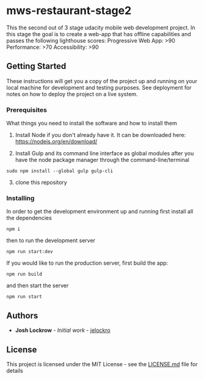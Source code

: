 # mws-restaurant-stage2

This the second out of 3 stage udacity mobile web development project.  In this stage the goal is to create a web-app that has offline capabilities and passes the following lighthouse scores:
Progressive Web App: >90
Performance: >70
Accessibility: >90

## Getting Started

These instructions will get you a copy of the project up and running on your local machine for development and testing purposes. See deployment for notes on how to deploy the project on a live system.

### Prerequisites

What things you need to install the software and how to install them

1. Install Node if you don't already have it. It can be downloaded here: https://nodejs.org/en/download/

2. Install Gulp and its command line interface as global modules after you have the node package manager through the command-line/terminal
```
sudo npm install --global gulp gulp-cli
```
3. clone this repository

### Installing

In order to get the development environment up and running first install all the dependencies

```
npm i
```

then to run the development server

```
npm run start:dev
```

If you would like to run the production server, first build the app:

```
npm run build
```

and then start the server

```
npm run start 
```

## Authors

* **Josh Lockrow** - *Initial work* - [jelockro ](https://github.com/jelockro)


## License

This project is licensed under the MIT License - see the [LICENSE.md](LICENSE.md) file for details
